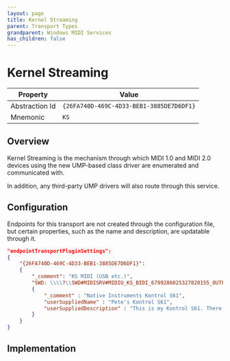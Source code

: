 ```yaml
---
layout: page
title: Kernel Streaming
parent: Transport Types
grandparent: Windows MIDI Services
has_children: false
---
```


# Kernel Streaming

| Property | Value |
| -------- | ----- |
| Abstraction Id | `{26FA740D-469C-4D33-BEB1-3885DE7D6DF1}` |
| Mnemonic | `KS` |

## Overview

Kernel Streaming is the mechanism through which MIDI 1.0 and MIDI 2.0 devices using the new UMP-based class driver are enumerated and communicated with.

In addition, any third-party UMP drivers will also route through this service.

## Configuration

Endpoints for this transport are not created through the configuration file, but certain properties, such as the name and description, are updatable through it.

```json
"endpointTransportPluginSettings":
{
    "{26FA740D-469C-4D33-BEB1-3885DE7D6DF1}":
    {
        "_comment": "KS MIDI (USB etc.)",
        "SWD: \\\\?\\SWD#MIDISRV#MIDIU_KS_BIDI_6799286025327820155_OUTPIN.0_INPIN.2#{e7cce071-3c03-423f-88d3-f1045d02552b}":
        {
            "_comment" : "Native Instruments Kontrol S61",
            "userSuppliedName" : "Pete's Kontrol S61",
            "userSuppliedDescription" : "This is my Kontrol S61. There are many like it, but this one is mine. My Kontrol S61 is my best friend. It is my life. I must master it as I must master my life. Without me, my S61 is useless. Without my S61, I am useless."
        }
    }
}
```


## Implementation

